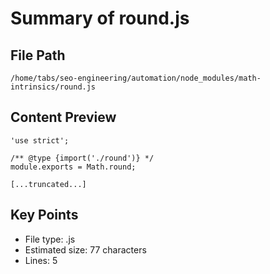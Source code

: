 # Summary of round.js
  
## File Path
`/home/tabs/seo-engineering/automation/node_modules/math-intrinsics/round.js`

## Content Preview
```
'use strict';

/** @type {import('./round')} */
module.exports = Math.round;

[...truncated...]
```

## Key Points
- File type: .js
- Estimated size: 77 characters
- Lines: 5
